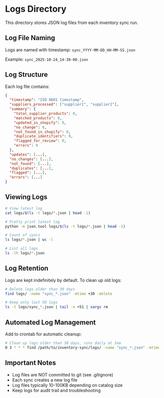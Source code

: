 # Logs Directory

This directory stores JSON log files from each inventory sync run.

## Log File Naming

Logs are named with timestamp: `sync_YYYY-MM-DD_HH-MM-SS.json`

Example: `sync_2025-10-24_14-30-00.json`

## Log Structure

Each log file contains:

```json
{
  "timestamp": "ISO 8601 timestamp",
  "suppliers_processed": ["supplier1", "supplier2"],
  "summary": {
    "total_supplier_products": 0,
    "matched_products": 0,
    "updated_in_shopify": 0,
    "no_change": 0,
    "not_found_in_shopify": 0,
    "duplicate_identifiers": 0,
    "flagged_for_review": 0,
    "errors": 0
  },
  "updates": [...],
  "no_changes": [...],
  "not_found": [...],
  "duplicates": [...],
  "flagged": [...],
  "errors": [...]
}
```

## Viewing Logs

```bash
# View latest log
cat logs/$(ls -t logs/*.json | head -1)

# Pretty print latest log
python -m json.tool logs/$(ls -t logs/*.json | head -1)

# Count of syncs
ls logs/*.json | wc -l

# List all logs
ls -lh logs/*.json
```

## Log Retention

Logs are kept indefinitely by default. To clean up old logs:

```bash
# Delete logs older than 30 days
find logs/ -name "sync_*.json" -mtime +30 -delete

# Keep only last 50 logs
ls -t logs/sync_*.json | tail -n +51 | xargs rm
```

## Automated Log Management

Add to crontab for automatic cleanup:

```bash
# Clean up logs older than 30 days, runs daily at 3am
0 3 * * * find /path/to/inventory-sync/logs/ -name "sync_*.json" -mtime +30 -delete
```

## Important Notes

- Log files are NOT committed to git (see .gitignore)
- Each sync creates a new log file
- Log files typically 10-100KB depending on catalog size
- Keep logs for audit trail and troubleshooting
